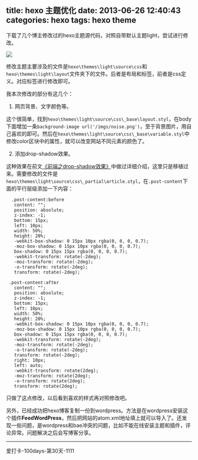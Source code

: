 title: hexo 主题优化
date: 2013-06-26 12:40:43
categories: hexo
tags: hexo theme
---
下载了几个博主修改过的hexo主题源代码，对照自带默认主题light，尝试进行修改。

![](/img/themegai.png)

<!--more-->

修改主题主要涉及的文件是`hexo\themes\light\source\css`和`hexo\themes\light\layout`文件夹下的文件。后者是布局和标签，前者是css定义。对应标签进行修改即可。

我本次修改的部分有这几个：

1. 网页背景、文字颜色等。
 
 这个很简单，找到`hexo\themes\light\source\css\_base\layout.styl`，在body下面增加一条`background-image url('/imgs/noise.png')`，至于背景图片，用自己喜欢的即可。然后在`hexo\themes\light\source\css\_base\variable.styl`中修改color区块中的属性，就可以改变网站不同元素的颜色了。
 
2. 添加drop-shadow效果。
 
 这种效果在前文[《前端之drop-shadow效果》](http://zipperary.com/2013/06/23/box-and-shadow-effect/)中做过详细介绍，这里只是移植过来。需要修改的文件是`hexo\themes\light\source\css\_partial\article.styl`，在`.post-content`下面的平行层级添加一下内容：
 
 ```
   .post-content:before
    content: "";
    position: absolute;
    z-index: -1;
    bottom: 15px;
    left: 10px;
    width: 50%;
    height: 20%;
    -webkit-box-shadow: 0 15px 10px rgba(0, 0, 0, 0.7);
    -moz-box-shadow: 0 15px 10px rgba(0, 0, 0, 0.7);
    box-shadow: 0 15px 15px rgba(0, 0, 0, 0.7);
    -webkit-transform: rotate(-2deg);
    -moz-transform: rotate(-2deg);
    -o-transform: rotate(-2deg);
    transform: rotate(-2deg);
	
  .post-content:after
    content: "";
    position: absolute;
    z-index: -1;
    bottom: 15px;
    left: 10px;
    width: 50%;
    height: 20%;
    -webkit-box-shadow: 0 15px 10px rgba(0, 0, 0, 0.7);
    -moz-box-shadow: 0 15px 10px rgba(0, 0, 0, 0.7);
    box-shadow: 0 15px 15px rgba(0, 0, 0, 0.7);
    -webkit-transform: rotate(-2deg);
    -moz-transform: rotate(-2deg);
    -o-transform: rotate(-2deg);
    transform: rotate(-2deg);
    right: 10px;
    left: auto;
    -webkit-transform: rotate(2deg);
    -moz-transform: rotate(2deg);
    -o-transform: rotate(2deg);
    transform: rotate(2deg);
 ```
 
只做了这点修改，以后看到喜欢的样式再对照修改吧。

另外，已经成功把hexo博客复制一份到wordpress。方法是在wordpress安装这个插件**FeedWordPress**，然后把网站的atom.xml地址填上就可以导入了。还发现一些问题，是wordpress和bae冲突的问题，比如不能在线安装主题和插件，评论异常。问题解决之后会写博客分享。

---

爱打卡-100days-第30天-1111